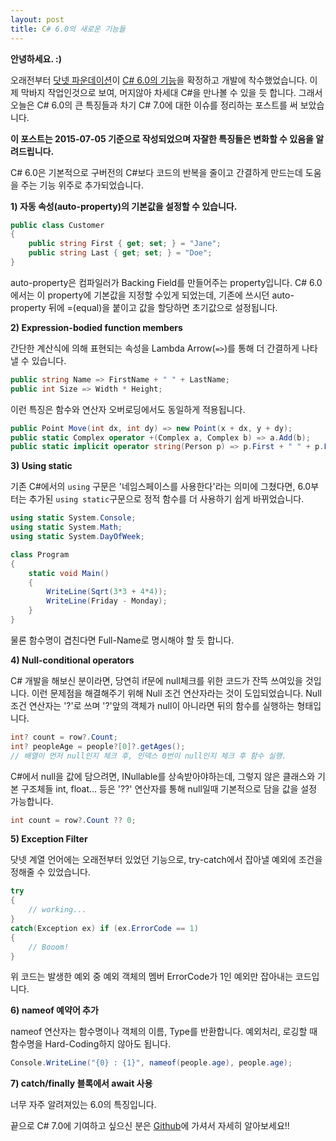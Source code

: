 ```yaml
---
layout: post
title: C# 6.0의 새로운 기능들
---
```

**안녕하세요. :)**

오래전부터 [닷넷 파운데이션](http://github.com/dotnet)이 [C# 6.0의 기능](https://github.com/dotnet/roslyn/wiki/New-Language-Features-in-C%23-6)을 확정하고 개발에 착수했었습니다.
이제 막바지 작업인것으로 보여, 머지않아 차세대 C#을 만나볼 수 있을 듯 합니다. 그래서 오늘은 C# 6.0의 큰 특징들과 차기 C# 7.0에 대한 이슈를 정리하는 포스트를 써 보았습니다.

**이 포스트는 2015-07-05 기준으로 작성되었으며 자잘한 특징들은 변화할 수 있음을 알려드립니다.**

C# 6.0은 기본적으로 구버전의 C#보다 코드의 반복을 줄이고 간결하게 만드는데 도움을 주는 기능 위주로 추가되었습니다.

**1) 자동 속성(auto-property)의 기본값을 설정할 수 있습니다.**

```csharp
public class Customer
{
    public string First { get; set; } = "Jane";
    public string Last { get; set; } = "Doe";
}
```

auto-property은 컴파일러가 Backing Field를 만들어주는 property입니다. C# 6.0에서는 이 property에 기본값을 지정할 수있게 되었는데, 기존에 쓰시던 auto-property 뒤에 =(equal)을 붙이고 값을 할당하면 초기값으로 설정됩니다.

**2) Expression-bodied function members**

간단한 계산식에 의해 표현되는 속성을 Lambda Arrow(`=>`)를 통해 더 간결하게 나타낼 수 있습니다.

```csharp
public string Name => FirstName + " " + LastName;
public int Size => Width * Height;
```

이런 특징은 함수와 연산자 오버로딩에서도 동일하게 적용됩니다.

```csharp
public Point Move(int dx, int dy) => new Point(x + dx, y + dy);
public static Complex operator +(Complex a, Complex b) => a.Add(b);
public static implicit operator string(Person p) => p.First + " " + p.Last;
```

**3) Using static**

기존 C#에서의 `using` 구문은 '네임스페이스를 사용한다'라는 의미에 그쳤다면, 6.0부터는 추가된 `using static`구문으로 정적 함수를 더 사용하기 쉽게 바뀌었습니다.

```csharp
using static System.Console;
using static System.Math;
using static System.DayOfWeek;

class Program
{
    static void Main()
    {
        WriteLine(Sqrt(3*3 + 4*4));
        WriteLine(Friday - Monday);
    }
}
```
물론 함수명이 겹친다면 Full-Name로 명시해야 할 듯 합니다.

**4) Null-conditional operators**

C# 개발을 해보신 분이라면, 당연히 if문에 null체크를 위한 코드가 잔뜩 쓰여있을 것입니다. 이런 문제점을 해결해주기 위해 Null 조건 연산자라는 것이 도입되었습니다.
Null 조건 연산자는 '?'로 쓰며 '?'앞의 객체가 null이 아니라면 뒤의 함수를 실행하는 형태입니다.

```csharp
int? count = row?.Count;
int? peopleAge = people?[0]?.getAges();
// 배열이 먼저 null인지 체크 후, 인덱스 0번이 null인지 체크 후 함수 실행.
```
C#에서 null을 값에 담으려면, INullable를 상속받아야하는데, 그렇지 않은 클래스와 기본 구조체들 int, float... 등은 '??' 연산자를 통해 null일때 기본적으로 담을 값을 설정 가능합니다.

```csharp
int count = row?.Count ?? 0;
```

**5) Exception Filter**

닷넷 계열 언어에는 오래전부터 있었던 기능으로, try-catch에서 잡아낼 예외에 조건을 정해줄 수 있었습니다.

```csharp
try
{
    // working...
}
catch(Exception ex) if (ex.ErrorCode == 1)
{
    // Booom!
}
```

위 코드는 발생한 예외 중 예외 객체의 멤버 ErrorCode가 1인 예외만 잡아내는 코드입니다.


**6) nameof 예약어 추가**

nameof 연산자는 함수명이나 객체의 이름, Type를 반환합니다.
예외처리, 로깅할 때 함수명을 Hard-Coding하지 않아도 됩니다.

```csharp
Console.WriteLine("{0} : {1}", nameof(people.age), people.age);
```

**7) catch/finally 블록에서 await 사용**

너무 자주 알려져있는 6.0의 특징입니다.


끝으로 C# 7.0에 기여하고 싶으신 분은 [Github](https://github.com/dotnet/roslyn/issues/2136)에 가셔서 자세히 알아보세요!!
